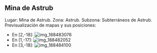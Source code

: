 ## Mina de Astrub
Lugar: Mina de Astrub.
Zona: Astrub.
Subzona: Subterráneos de Astrub.
Previsualización de mapas y sus posiciones:
- En [2,-18]: ![img_188483076](https://media.discordapp.net/attachments/1115311447145193482/1115342844043993240/188483076.jpg)
- En [1,-17]: ![img_188482052](https://media.discordapp.net/attachments/1115311447145193482/1115342835550519316/188482052.jpg)
- En [3,-18]: ![img_188484100](https://media.discordapp.net/attachments/1115311447145193482/1115342869960605786/188484100.jpg)